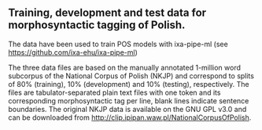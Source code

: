 Training, development and test data for morphosyntactic tagging of Polish.
--------------------------------------------------------------------------

The data have been used to train POS models with ixa-pipe-ml (see https://github.com/ixa-ehu/ixa-pipe-ml)

The three data files are based on the manually annotated 1-million word subcorpus of the National Corpus of Polish (NKJP) and correspond to splits of 80% (training), 10% (development) and 10% (testing), respectively. The files are tabulator-separated plain text files with one token and its corresponding morphosyntactic tag per line, blank lines indicate sentence boundaries. The original NKJP data is available on the GNU GPL v3.0 and can be downloaded from http://clip.ipipan.waw.pl/NationalCorpusOfPolish.
